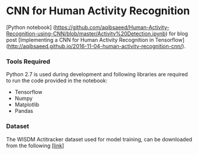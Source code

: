 # CNN for Human Activity Recognition

[Python notebook] (https://github.com/aqibsaeed/Human-Activity-Recognition-using-CNN/blob/master/Activity%20Detection.ipynb) for blog post [Implementing a CNN for Human Activity Recognition in Tensorflow] (http://aqibsaeed.github.io/2016-11-04-human-activity-recognition-cnn/). 

### Tools Required

Python 2.7 is used during development and following libraries are required to run the code provided in the notebook:
* Tensorflow
* Numpy
* Matplotlib
* Pandas

### Dataset

The WISDM Actitracker dataset used for model training, can be downloaded from the following [[link]](http://www.cis.fordham.edu/wisdm/dataset.php)


